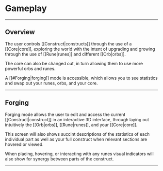 # Gameplay

---

## Overview

The user controls [[Construct|constructs]] through the use of a [[Core|core]], exploring the world with the intent of upgrading and growing through the use of [[Rune|runes]] and different [[Orb|orbs]].

The core can also be changed out, in turn allowing them to use more powerful orbs and runes.

A [[#Forging|forging]] mode is accessible, which allows you to see statistics and swap out your runes, orbs, and your core.

---

## Forging

Forging mode allows the user to edit and access the current [[Construct|construct]] in an interactive 3D interface, through laying out intuitively the [[Orb|orbs]], [[Rune|runes]], and your [[Core|core]].

This screen will also shows succint descriptions of the statistics of each individual part as well as your full construct when relevant sections are hovered or viewed.

When placing, hovering, or interacting with any runes visual indicators will also show for synergy between parts of the construct.

---